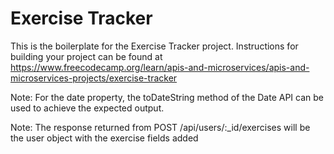 # Exercise Tracker

This is the boilerplate for the Exercise Tracker project. Instructions for building your project can be found at https://www.freecodecamp.org/learn/apis-and-microservices/apis-and-microservices-projects/exercise-tracker

Note: For the date property, the toDateString method of the Date API can be used to achieve the expected output.

Note: The response returned from POST /api/users/:_id/exercises will be the user object with the exercise fields added